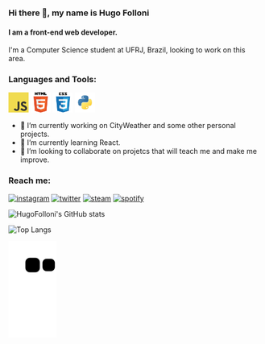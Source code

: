 ### Hi there 👋, my name is Hugo Folloni
#### I am a front-end web developer.
I'm a Computer Science student at UFRJ, Brazil, looking to work on this area.

### Languages and Tools: 
<img src='https://raw.githubusercontent.com/github/explore/80688e429a7d4ef2fca1e82350fe8e3517d3494d/topics/javascript/javascript.png' alt='js' height='40'> <img src='https://raw.githubusercontent.com/github/explore/80688e429a7d4ef2fca1e82350fe8e3517d3494d/topics/html/html.png' alt='html' height='40'> <img src='https://raw.githubusercontent.com/github/explore/80688e429a7d4ef2fca1e82350fe8e3517d3494d/topics/css/css.png' alt='css' height='40'> <img src='https://raw.githubusercontent.com/github/explore/80688e429a7d4ef2fca1e82350fe8e3517d3494d/topics/python/python.png' alt='python' height='40'> 


- 🔭 I’m currently working on CityWeather and some other personal projects.
- 🌱 I’m currently learning React.
- 👯 I’m looking to collaborate on projetcs that will teach me and make me improve.

### Reach me:
[<img src='https://img.shields.io/badge/Instagram-E4405F?style=for-the-badge&logo=instagram&logoColor=white' alt='instagram' height='40'>](https://instagram.com/hugofolloni)  [<img src='https://img.shields.io/badge/Twitter-1DA1F2?style=for-the-badge&logo=twitter&logoColor=white' alt='twitter' height='40'>](https://twitter.com/hugofolloni)  [<img src='https://img.shields.io/badge/Steam-000000?style=for-the-badge&logo=steam&logoColor=white' alt='steam' height='40'>](steamcommunity.com/id/hueyzin)  [<img src='https://img.shields.io/badge/Spotify-1ED760?&style=for-the-badge&logo=spotify&logoColor=white' alt='spotify' height='40'>](https://open.spotify.com/user/222ysmwoafqvdw435hrwqqsdi?si=1286829d904947e6)  

![HugoFolloni's GitHub stats](https://github-readme-stats.vercel.app/api?username=hugofolloni&show_icons=true&theme=radical) 

![Top Langs](https://github-readme-stats.vercel.app/api/top-langs/?username=hugofolloni&theme=radical)

![Snake animation](https://github.com/hugofolloni/hugofolloni/blob/output/github-contribution-grid-snake.svg)
